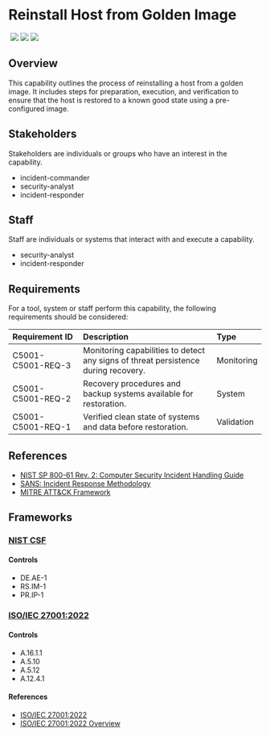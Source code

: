 # Reinstall Host from Golden Image
&nbsp;![](https://img.shields.io/badge/ID-C5001-blue)&nbsp;![](https://img.shields.io/badge/Phase-Recovery_%28P0005%29-blue)&nbsp;![](https://img.shields.io/badge/Category-General-blue)
## Overview
This capability outlines the process of reinstalling a host from a golden image. It includes steps for preparation, execution, and verification to ensure that the host is restored to a known good state using a pre-configured image.

## Stakeholders
Stakeholders are individuals or groups who have an interest in the capability.

- incident-commander
- security-analyst
- incident-responder

## Staff
Staff are individuals or systems that interact with and execute a capability.

- security-analyst
- incident-responder

## Requirements
For a tool, system or staff perform this capability, the following requirements should be considered:

| Requirement ID | Description | Type |
| :--- | :--- | :--- |
| C5001-C5001-REQ-3 | Monitoring capabilities to detect any signs of threat persistence during recovery. | Monitoring|
| C5001-C5001-REQ-2 | Recovery procedures and backup systems available for restoration. | System|
| C5001-C5001-REQ-1 | Verified clean state of systems and data before restoration. | Validation|

## References

- [NIST SP 800-61 Rev. 2: Computer Security Incident Handling Guide](https://csrc.nist.gov/publications/detail/sp/800-61/rev-2/final)
- [SANS: Incident Response Methodology](https://www.sans.org/white-papers/33901/)
- [MITRE ATT&CK Framework](https://attack.mitre.org/)
## Frameworks
### [NIST CSF](../frameworks/F0003.md)

#### Controls

- DE.AE-1 
- RS.IM-1 
- PR.IP-1 

### [ISO/IEC 27001:2022](../frameworks/F0002.md)

#### Controls

- A.16.1.1 
- A.5.10 
- A.5.12 
- A.12.4.1 

#### References

- [ISO/IEC 27001:2022](https://www.iso.org/standard/82875.html)
- [ISO/IEC 27001:2022 Overview](https://www.iso.org/isoiec-27001-information-security.html)